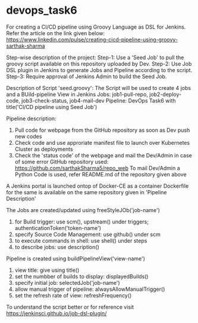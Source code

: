 # devops_task6
For creating a CI/CD pipeline using Groovy Language as DSL for Jenkins.
Refer the article on the link given below:
https://www.linkedin.com/pulse/creating-cicd-pipeline-using-groovy-sarthak-sharma

Step-wise description of the project:
Step-1: Use a 'Seed Job' to pull the groovy script available on this repository uploaded by Dev.
Step-2: Use Job DSL plugin in Jenkins to generate Jobs and Pipeline according to the script.
Step-3: Require approval of Jenkins Admin to build the Seed Job.

Description of Script 'seed.groovy':
The Script will be used to create 4 jobs and a BUild-pipeline View in Jenkins
Jobs: job1-pull-repo, job2-deploy-code, job3-check-status, job4-mail-dev
Pipeline: DevOps Task6 with title('CI/CD pipeline using Seed Job')

Pipeline description:
1. Pull code for webpage from the GitHub repository as soon as Dev push new codes
2. Check code and use approriate manifest file to launch over Kubernetes Cluster as deployments
3. Check the 'status code' of the webpage and mail the Dev/Admin in case of some error
GitHub repository used: https://github.com/sarthakSharma5/repo_web
To mail Dev/Admin a Python Code is used, refer README.md of the repository given above

A Jenkins portal is launched ontop of Docker-CE as a container
Dockerfile for the same is available on the same repository given in 'Pipeline Description'

The Jobs are created/updated using freeStyleJOb('job-name')
1. for Build trigger: use scm(), upstream() under triggers; authenticationToken('token-name')
2. specify Source Code Management: use github() under scm
3. to execute commands in shell: use shell() under steps
4. to describe jobs: use description()

Pipeline is created using buildPipelineView('view-name')
1. view title: give using title()
2. set the numbber of builds to display: displayedBuilds()
3. specify initial job: selectedJob('job-name')
4. allow manual trigger of pipeline: alwaysAllowManualTrigger()
5. set the refresh rate of view: refreshFrequency()

To understand the script better or for reference visit https://jenkinsci.github.io/job-dsl-plugin/
